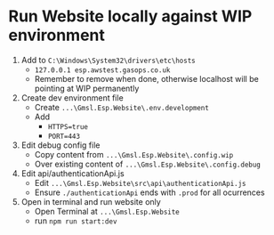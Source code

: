 # Run Website locally against WIP environment

1. Add to `C:\Windows\System32\drivers\etc\hosts`
   - `127.0.0.1 esp.awstest.gasops.co.uk`
   - Remember to remove when done, otherwise localhost will be pointing at WIP permanently
1. Create dev environment file
   - Create `...\Gmsl.Esp.Website\.env.development`
   - Add 
     - `HTTPS=true`
     - `PORT=443`
1. Edit debug config file
   - Copy content from `...\Gmsl.Esp.Website\.config.wip`
   - Over existing content of `...\Gmsl.Esp.Website\.config.debug`
1. Edit api/authenticationApi.js
   - Edit `...\Gmsl.Esp.Website\src\api\authenticationApi.js`
   - Ensure `./authenticationApi` ends with `.prod` for all ocurrences
1. Open in terminal and run website only
   - Open Terminal at `...\Gmsl.Esp.Website`
   - run `npm run start:dev`
